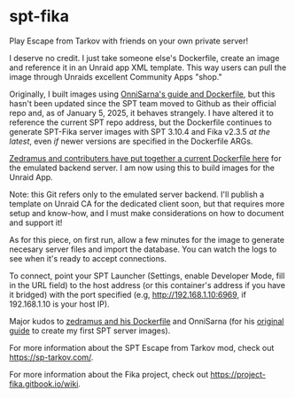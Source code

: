 # spt-fika
Play Escape from Tarkov with friends on your own private server!

I deserve no credit. I just take someone else's Dockerfile, create an image and reference it in an Unraid app XML template. This way users can pull the image through Unraids excellent Community Apps "shop."

Originally, I built images using [OnniSarna's guide and Dockerfile](https://github.com/OnniSaarni/SPT-Fika-Docker-Guide), but this hasn't been updated since the SPT team moved to Github as their official repo and, as of January 5, 2025, it behaves strangely. I have  altered it to reference the current SPT repo address, but the Dockerfile continues to generate SPT-Fika server images with SPT 3.10.4 and Fika v2.3.5 *at the latest*, even *if* newer versions are specified in the Dockerfile ARGs.

[Zedramus and contributers have put together a current Dockerfile here](https://github.com/zhliau/fika-spt-server-docker) for the emulated backend server. I am now using this to build images for the Unraid App.

Note: this Git refers only to the emulated server backend. I'll publish a template on Unraid CA for the dedicated client soon, but that requires more setup and know-how, and I must make considerations on how to document and support it!

As for this piece, on first run, allow a few minutes for the image to generate necesary server files and import the database. You can watch the logs to see when it's ready to accept connections.

To connect, point your SPT Launcher (Settings, enable Developer Mode, fill in the URL field) to the host address (or this container's address if you have it bridged) with the port specified (e.g, http://192.168.1.10:6969, if 192.168.1.10 is your host IP).

Major kudos to [zedramus and his Dockerfile](https://github.com/zhliau/fika-spt-server-docker/blob/master/Dockerfile) and OnniSarna (for his [original guide](https://github.com/OnniSaarni/SPT-Fika-Docker-Guide) to create my first SPT server images). 

For more information about the SPT Escape from Tarkov mod, check out https://sp-tarkov.com/.

For more information about the Fika project, check out https://project-fika.gitbook.io/wiki.
